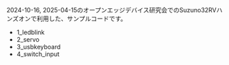 2024-10-16, 2025-04-15のオープンエッジデバイス研究会でのSuzuno32RVハンズオンで利用した、サンプルコードです。

- 1_ledblink
- 2_servo
- 3_usbkeyboard
- 4_switch_input
